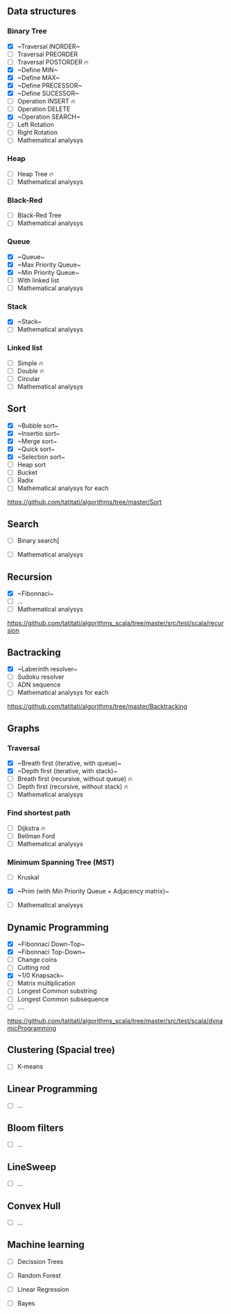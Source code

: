 ## Data structures
### Binary Tree
- [x] ~Traversal INORDER~
- [ ] Traversal PREORDER
- [ ] Traversal POSTORDER :fire:
- [x] ~Define MIN~
- [x] ~Define MAX~
- [x] ~Define PRECESSOR~
- [x] ~Define SUCESSOR~
- [ ] Operation INSERT :fire:
- [ ] Operation DELETE
- [x] ~Operation SEARCH~
- [ ] Left Rotation
- [ ] Right Rotation
- [ ] Mathematical analysys

### Heap
- [ ] Heap Tree :fire:
- [ ] Mathematical analysys

### Black-Red
- [ ] Black-Red Tree
- [ ] Mathematical analysys

### Queue
- [x] ~Queue~
- [x] ~Max Priority Queue~
- [x] ~Min Priority Queue~
- [ ] With linked list
- [ ] Mathematical analysys

### Stack
- [x] ~Stack~
- [ ] Mathematical analysys
 
 ### Linked list
 - [ ] Simple :fire:
 - [ ] Double :fire:
 - [ ] Circular
 - [ ] Mathematical analysys
 
## Sort

- [x] ~Bubble sort~
- [x] ~Insertio sort~
- [x] ~Merge sort~
- [x] ~Quick sort~
- [x] ~Selection sort~
- [ ] Heap sort
- [ ] Bucket
- [ ] Radix
- [ ] Mathematical analysys for each

https://github.com/tatitati/algorithms/tree/master/Sort

## Search

- [ ] Binary search]
- [ ] Mathematical analysys

 
## Recursion
- [x] ~Fibonnaci~
- [ ] ...
- [ ] Mathematical analysys

https://github.com/tatitati/algorithms_scala/tree/master/src/test/scala/recursion

## Bactracking

- [x] ~Laberinth resolver~
- [ ] Sudoku resolver
- [ ] ADN sequence
- [ ] Mathematical analysys for each

https://github.com/tatitati/algorithms/tree/master/Backtracking

## Graphs
###   Traversal 
- [x] ~Breath first (iterative, with queue)~
- [x] ~Depth first (iterative, with stack)~
- [ ] Breath first (recursive, without queue) :fire:
- [ ] Depth first (recursive, without stack) :fire:
- [ ] Mathematical analysys
###   Find shortest path
- [ ] Dijkstra :fire:
- [ ] Bellman Ford
- [ ] Mathematical analysys
###   Minimum Spanning Tree (MST)
- [ ] Kruskal 
- [x] ~Prim (with Min Priority Queue + Adjacency matrix)~
- [ ] Mathematical analysys


## Dynamic Programming
- [x] ~Fibonnaci Down-Top~
- [x] ~Fibonnaci Top-Down~
- [ ] Change coins
- [ ] Cutting rod
- [x] ~1/0 Knapsack~
- [ ] Matrix multiplication
- [ ] Longest Common substring
- [ ] Longest Common subsequence
- [ ] ....

https://github.com/tatitati/algorithms_scala/tree/master/src/test/scala/dynamicProgramming

## Clustering (Spacial tree)

- [ ] K-means


## Linear Programming

- [ ] ...

## Bloom filters

- [ ] ...

## LineSweep

- [ ] ...

## Convex Hull

- [ ] ...

## Machine learning

- [ ] Decission Trees
- [ ] Random Forest
- [ ] Linear Regression
- [ ] Bayes


